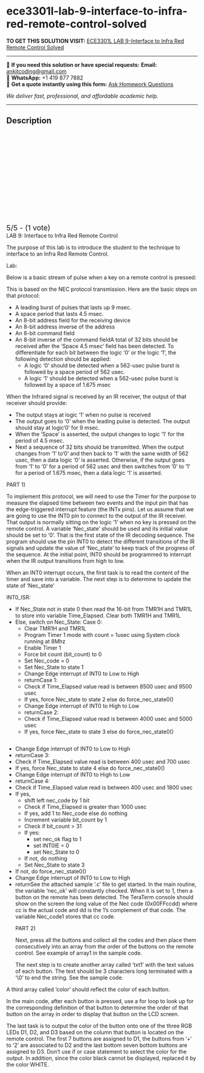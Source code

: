 # ece3301l-lab-9-interface-to-infra-red-remote-control-solved
**TO GET THIS SOLUTION VISIT:** [ECE3301L LAB 9-Interface to Infra Red Remote Control Solved](https://www.ankitcodinghub.com/product/ece3301l-lab-9-interface-to-infra-red-remote-control-solved/)


---

📩 **If you need this solution or have special requests:** **Email:** ankitcoding@gmail.com  
📱 **WhatsApp:** +1 419 877 7882  
📄 **Get a quote instantly using this form:** [Ask Homework Questions](https://www.ankitcodinghub.com/services/ask-homework-questions/)

*We deliver fast, professional, and affordable academic help.*

---

<h2>Description</h2>



<div class="kk-star-ratings kksr-auto kksr-align-center kksr-valign-top" data-payload="{&quot;align&quot;:&quot;center&quot;,&quot;id&quot;:&quot;91494&quot;,&quot;slug&quot;:&quot;default&quot;,&quot;valign&quot;:&quot;top&quot;,&quot;ignore&quot;:&quot;&quot;,&quot;reference&quot;:&quot;auto&quot;,&quot;class&quot;:&quot;&quot;,&quot;count&quot;:&quot;1&quot;,&quot;legendonly&quot;:&quot;&quot;,&quot;readonly&quot;:&quot;&quot;,&quot;score&quot;:&quot;5&quot;,&quot;starsonly&quot;:&quot;&quot;,&quot;best&quot;:&quot;5&quot;,&quot;gap&quot;:&quot;4&quot;,&quot;greet&quot;:&quot;Rate this product&quot;,&quot;legend&quot;:&quot;5\/5 - (1 vote)&quot;,&quot;size&quot;:&quot;24&quot;,&quot;title&quot;:&quot;ECE3301L LAB 9-Interface to Infra Red Remote Control Solved&quot;,&quot;width&quot;:&quot;138&quot;,&quot;_legend&quot;:&quot;{score}\/{best} - ({count} {votes})&quot;,&quot;font_factor&quot;:&quot;1.25&quot;}">

<div class="kksr-stars">

<div class="kksr-stars-inactive">
            <div class="kksr-star" data-star="1" style="padding-right: 4px">


<div class="kksr-icon" style="width: 24px; height: 24px;"></div>
        </div>
            <div class="kksr-star" data-star="2" style="padding-right: 4px">


<div class="kksr-icon" style="width: 24px; height: 24px;"></div>
        </div>
            <div class="kksr-star" data-star="3" style="padding-right: 4px">


<div class="kksr-icon" style="width: 24px; height: 24px;"></div>
        </div>
            <div class="kksr-star" data-star="4" style="padding-right: 4px">


<div class="kksr-icon" style="width: 24px; height: 24px;"></div>
        </div>
            <div class="kksr-star" data-star="5" style="padding-right: 4px">


<div class="kksr-icon" style="width: 24px; height: 24px;"></div>
        </div>
    </div>

<div class="kksr-stars-active" style="width: 138px;">
            <div class="kksr-star" style="padding-right: 4px">


<div class="kksr-icon" style="width: 24px; height: 24px;"></div>
        </div>
            <div class="kksr-star" style="padding-right: 4px">


<div class="kksr-icon" style="width: 24px; height: 24px;"></div>
        </div>
            <div class="kksr-star" style="padding-right: 4px">


<div class="kksr-icon" style="width: 24px; height: 24px;"></div>
        </div>
            <div class="kksr-star" style="padding-right: 4px">


<div class="kksr-icon" style="width: 24px; height: 24px;"></div>
        </div>
            <div class="kksr-star" style="padding-right: 4px">


<div class="kksr-icon" style="width: 24px; height: 24px;"></div>
        </div>
    </div>
</div>


<div class="kksr-legend" style="font-size: 19.2px;">
            5/5 - (1 vote)    </div>
    </div>
<div class="page" title="Page 1">
<div class="layoutArea">
<div class="column">
LAB 9: Interface to Infra Red Remote Control

The purpose of this lab is to introduce the student to the technique to interface to an Infra Red Remote Control.

Lab:

Below is a basic stream of pulse when a key on a remote control is pressed:

</div>
</div>
<div class="layoutArea">
<div class="column">
This is based on the NEC protocol transmission. Here are the basic steps on that protocol:

<ul>
<li>A leading burst of pulses that lasts up 9 msec.</li>
<li>A space period that lasts 4.5 msec.</li>
<li>An 8-bit address field for the receiving device</li>
<li>An 8-bit address inverse of the address</li>
<li>An 8-bit command field</li>
<li>An 8-bit inverse of the command fieldA total of 32 bits should be received after the ‘Space 4.5 msec’ field has been detected. To differentiate for each bit between the logic ‘0’ or the logic ‘1’, the following detection should be applied:
<ul>
<li>A logic ‘0’ should be detected when a 562-usec pulse burst is followed by a space period of 562 usec.</li>
<li>A logic ‘1’ should be detected when a 562-usec pulse burst is followed by a space of 1.675 msec</li>
</ul>
</li>
</ul>
</div>
</div>
</div>
<div class="page" title="Page 2">
<div class="layoutArea">
<div class="column">
When the Infrared signal is received by an IR receiver, the output of that receiver should provide:

<ul>
<li>The output stays at logic ‘1’ when no pulse is received</li>
<li>The output goes to ‘0’ when the leading pulse is detected. The output should stay at logic‘0’ for 9 msec.</li>
<li>When the ‘Space’ is asserted, the output changes to logic ‘1’ for the period of 4.5 msec.</li>
<li>Next a sequence of 32 bits should be transmitted. When the output changes from ‘1’ to‘0’ and then back to ‘1’ with the same width of 562 usec, then a data logic ‘0’ is asserted. Otherwise, if the output goes from ‘1’ to ‘0’ for a period of 562 usec and then switches from ‘0’ to ‘1’ for a period of 1.675 msec, then a data logic ‘1’ is asserted.</li>
</ul>
</div>
</div>
</div>
<div class="page" title="Page 3">
<div class="layoutArea">
<div class="column">
PART 1)

To implement this protocol, we will need to use the Timer for the purpose to measure the elapsed time between two events and the input pin that has the edge-triggered interrupt feature (the INTx pins). Let us assume that we are going to use the INT0 pin to connect to the output of the IR receiver. That output is normally sitting on the logic ‘1’ when no key is pressed on the remote control. A variable ‘Nec_state’ should be used and its initial value should be set to ‘0’. That is the first state of the IR decoding sequence. The program should use the pin INT0 to detect the different transitions of the IR signals and update the value of ‘Nec_state’ to keep track of the progress of the sequence. At the initial point, INT0 should be programmed to interrupt when the IR output transitions from high to low.

When an INT0 interrupt occurs, the first task is to read the content of the timer and save into a variable. The next step is to determine to update the state of ‘Nec_state’

INT0_ISR:

<ul>
<li>If Nec_State not in state 0 then read the 16-bit from TMR1H and TMR1L to store into variable Time_Elapsed. Clear both TMR1H and TMR1L</li>
<li>Else, switch on Nec_State: Case 0:
<ul>
<li>Clear TMR1H and TMR1L</li>
<li>Program Timer 1 mode with count = 1usec using System clock running at 8Mhz</li>
<li>Enable Timer 1</li>
<li>Force bit count (bit_count) to 0</li>
<li>Set Nec_code = 0</li>
<li>Set Nec_State to state 1</li>
<li>Change Edge interrupt of INT0 to Low to High</li>
<li>returnCase 1:</li>
<li>Check if Time_Elapsed value read is between 8500 usec and 9500 usec</li>
<li>If yes, force Nec_state to state 2 else do force_nec_state0()</li>
<li>Change Edge interrupt of INT0 to High to Low</li>
<li>returnCase 2:</li>
<li>Check if Time_Elapsed value read is between 4000 usec and 5000 usec</li>
<li>If yes, force Nec_state to state 3 else do force_nec_state0()</li>
</ul>
</li>
</ul>
</div>
</div>
</div>
<div class="page" title="Page 4">
<div class="layoutArea">
<div class="column">
<ul>
<li>Change Edge interrupt of INT0 to Low to High</li>
<li>returnCase 3:</li>
<li>Check if Time_Elapsed value read is between 400 usec and 700 usec</li>
<li>If yes, force Nec_state to state 4 else do force_nec_state0()</li>
<li>Change Edge interrupt of INT0 to High to Low</li>
<li>returnCase 4:</li>
<li>Check if Time_Elapsed value read is between 400 usec and 1800 usec</li>
<li>If yes,
<ul>
<li>shift left nec_code by 1 bit</li>
<li>Check if Time_Elapsed is greater than 1000 usec</li>
<li>If yes, add 1 to Nec_code else do nothing</li>
<li>Increment variable bit_count by 1</li>
<li>Check if bit_count &gt; 31</li>
<li>If yes:
<ul>
<li>set nec_ok flag to 1</li>
<li>set INT0IE = 0</li>
<li>set Nec_State to 0</li>
</ul>
</li>
<li>If not, do nothing</li>
<li>Set Nec_State to state 3</li>
</ul>
</li>
<li>If not, do force_nec_state0()</li>
<li>Change Edge interrupt of INT0 to Low to High</li>
<li>returnSee the attached sample ‘.c’ file to get started.
In the main routine, the variable ‘nec_ok’ will constantly checked. When it is set to 1, then a button on the remote has been detected. The TeraTerm console should show on the screen the long value of the Nec code (0x00FFccdd) where cc is the actual code and dd is the 1’s complement of that code. The variable Nec_code1 stores that cc code.

PART 2)

Next, press all the buttons and collect all the codes and then place them consecutively into an array from the order of the buttons on the remote control. See example of array1 in the sample code.

The next step is to create another array called ‘txt1’ with the text values of each button. The text should be 3 characters long terminated with a ‘\0’ to end the string. See the sample code.
</li>
</ul>
</div>
</div>
</div>
<div class="page" title="Page 5">
<div class="layoutArea">
<div class="column">
A third array called ‘color’ should reflect the color of each button.

In the main code, after each button is pressed, use a for loop to look up for the corresponding definition of that button to determine the order of that button on the array in order to display that button on the LCD screen.

The last task is to output the color of the button onto one of the three RGB LEDs D1, D2, and D3 based on the column that button is located on the remote control. The first 7 buttons are assigned to D1, the buttons from ‘+‘ to ‘2’ are associated to D2 and the last bottom seven bottom buttons are assigned to D3. Don’t use if or case statement to select the color for the output. In addition, since the color black cannot be displayed, replaced it by the color WHITE.

</div>
</div>
</div>
